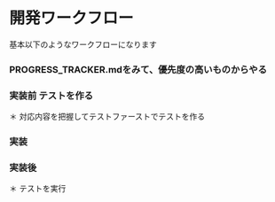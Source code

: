 # 開発ワークフロー
基本以下のようなワークフローになります

### PROGRESS_TRACKER.mdをみて、優先度の高いものからやる

### 実装前 テストを作る
＊ 対応内容を把握してテストファーストでテストを作る

### 実装

### 実装後
＊ テストを実行
